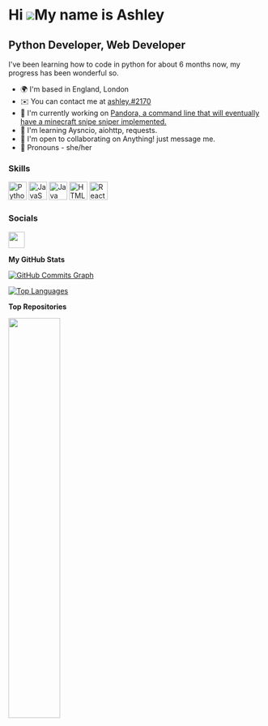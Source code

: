 Hi ![](https://user-images.githubusercontent.com/18350557/176309783-0785949b-9127-417c-8b55-ab5a4333674e.gif)My name is Ashley
==============================================================================================================================

Python Developer, Web Developer
-------------------------------

I've been learning how to code in python for about 6 months now, my progress has been wonderful so.

* 🌍  I'm based in England, London
* ✉️  You can contact me at [ashley.#2170](mailto:ashley.#2170)
* 🚀  I'm currently working on [Pandora, a command line that will eventually have a minecraft snipe sniper implemented.](http://github.com/ashleycodeslol/Pandora)
* 🧠  I'm learning Aysncio, aiohttp, requests.
* 🤝  I'm open to collaborating on Anything! just message me.
* 🤝 Pronouns - she/her

### Skills

<p align="left">
<a href="https://www.python.org/" target="_blank" rel="noreferrer"><img src="https://raw.githubusercontent.com/danielcranney/readme-generator/main/public/icons/skills/python-colored.svg" width="36" height="36" alt="Python" /></a>
<a href="https://developer.mozilla.org/en-US/docs/Web/JavaScript" target="_blank" rel="noreferrer"><img src="https://raw.githubusercontent.com/danielcranney/readme-generator/main/public/icons/skills/javascript-colored.svg" width="36" height="36" alt="JavaScript" /></a>
<a href="https://www.oracle.com/java/" target="_blank" rel="noreferrer"><img src="https://raw.githubusercontent.com/danielcranney/readme-generator/main/public/icons/skills/java-colored.svg" width="36" height="36" alt="Java" /></a>
<a href="https://developer.mozilla.org/en-US/docs/Glossary/HTML5" target="_blank" rel="noreferrer"><img src="https://raw.githubusercontent.com/danielcranney/readme-generator/main/public/icons/skills/html5-colored.svg" width="36" height="36" alt="HTML5" /></a>
<a href="https://reactjs.org/" target="_blank" rel="noreferrer"><img src="https://raw.githubusercontent.com/danielcranney/readme-generator/main/public/icons/skills/react-colored.svg" width="36" height="36" alt="React" /></a>
</p>

### Socials

<p align="left"> <a href="https://www.github.com/ashleycodeslol" target="_blank" rel="noreferrer"><img src="https://raw.githubusercontent.com/danielcranney/readme-generator/main/public/icons/socials/github.svg" width="32" height="32" /></a></p>


<b>My GitHub Stats</b>

<a href="http://www.github.com/ashleycodeslol"><img src="https://activity-graph.herokuapp.com/graph?username=ashleycodeslol&bg_color=1c1917&color=ffffff&line=0891b2&point=ffffff&area_color=1c1917&area=true&hide_border=true&custom_title=GitHub%20Commits%20Graph" alt="GitHub Commits Graph" /></a>

<a href="https://github.com/ashleycodeslol" align="left"><img src="https://github-readme-stats.vercel.app/api/top-langs/?username=ashleycodeslol&langs_count=10&title_color=0891b2&text_color=ffffff&icon_color=0891b2&bg_color=1c1917&hide_border=true&locale=en&custom_title=Top%20%Languages" alt="Top Languages" /></a>

<b>Top Repositories</b>

<div width="100%" align="center"><a href="https://github.com/ashleycodeslol/Pandora" align="left"><img align="left" width="45%" src="https://github-readme-stats.vercel.app/api/pin/?username=ashleycodeslol&repo=Pandora&title_color=0891b2&text_color=ffffff&icon_color=0891b2&bg_color=1c1917&hide_border=true&locale=en" /></a></div><br /><br /><br /><br /><br /><br /><br />
